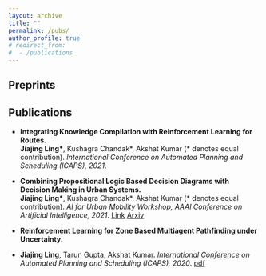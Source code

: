 ```yaml
---
layout: archive
title: ""
permalink: /pubs/
author_profile: true
# redirect_from:
#  - /publications
---
```

## Preprints


## Publications

* **Integrating Knowledge Compilation with Reinforcement Learning for Routes.** <br/>
**Jiajing Ling\***, Kushagra Chandak\*, Akshat Kumar (\* denotes equal contribution). *International Conference on Automated Planning and Scheduling (ICAPS), 2021*.

* **Combining Propositional Logic Based Decision Diagrams with Decision Making in Urban Systems.** <br/>
**Jiajing Ling\***, Kushagra Chandak\*, Akshat Kumar (\* denotes equal contribution). *AI for Urban Mobility Workshop, AAAI Conference on Artificial Intelligence, 2021*. [Link](http://aium2021.felk.cvut.cz/) [Arxiv](https://arxiv.org/abs/2011.04405)

* **Reinforcement Learning for Zone Based Multiagent Pathfinding under Uncertainty.** <br/>
* **Jiajing Ling**, Tarun Gupta, Akshat Kumar. *International Conference on Automated Planning and Scheduling (ICAPS), 2020*. [pdf](https://icaps20.icaps-conference.org/paper253.html)




